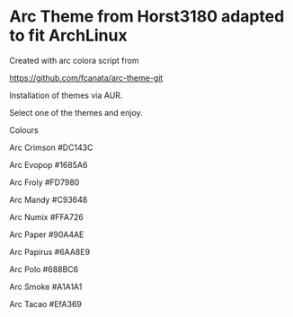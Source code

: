 # Arc Theme from Horst3180 adapted to fit ArchLinux

Created with arc colora script from 


https://github.com/fcanata/arc-theme-git



Installation of themes via AUR.

Select one of the themes and enjoy.


Colours

Arc Crimson #DC143C

Arc Evopop #1685A6

Arc Froly #FD7980

Arc Mandy #C93648

Arc Numix #FFA726

Arc Paper #90A4AE

Arc Papirus #6AA8E9

Arc Polo #688BC6

Arc Smoke #A1A1A1

Arc Tacao #EfA369


